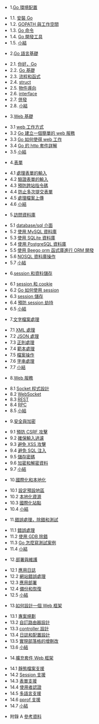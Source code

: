 * 1.[Go 環境配置](01.0.md)
 - 1.1. [安裝 Go](01.1.md)
 - 1.2. [GOPATH 與工作空間](01.2.md)
 - 1.3. [Go 命令](01.3.md)
 - 1.4. [Go 開發工具](01.4.md)
 - 1.5. [小結](01.5.md)
* 2.[Go 語言基礎](02.0.md)
 - 2.1. [你好，Go](02.1.md)
 - 2.2. [Go 基礎](02.2.md)
 - 2.3. [流程和函式](02.3.md)
 - 2.4. [struct](02.4.md)
 - 2.5. [物件導向](02.5.md)
 - 2.6. [interface](02.6.md)
 - 2.7. [併發](02.7.md)
 - 2.8. [小結](02.8.md)
* 3.[Web 基礎](03.0.md)
 - 3.1 [web 工作方式](03.1.md)
 - 3.2 [Go 建立一個簡單的 web 服務](03.2.md)
 - 3.3 [Go 如何使得 web 工作](03.3.md)
 - 3.4 [Go 的 http 套件詳解](03.4.md)
 - 3.5 [小結](03.5.md)
* 4.[表單](04.0.md)
 - 4.1 [處理表單的輸入](04.1.md)
 - 4.2 [驗證表單的輸入](04.2.md)
 - 4.3 [預防跨站指令碼](04.3.md)
 - 4.4 [防止多次提交表單](04.4.md)
 - 4.5 [處理檔案上傳](04.5.md)
 - 4.6 [小結](04.6.md)
* 5.[訪問資料庫](05.0.md)
 - 5.1 [database/sql 介面](05.1.md)
 - 5.2 [使用 MySQL 資料庫](05.2.md)
 - 5.3 [使用 SQLite 資料庫](05.3.md)
 - 5.4 [使用 PostgreSQL 資料庫](05.4.md)
 - 5.5 [使用 Beego orm 函式庫進行 ORM 開發](05.5.md)
 - 5.6 [NOSQL 資料庫操作](05.6.md)
 - 5.7 [小結](05.7.md)
* 6.[session 和資料儲存](06.0.md)
 - 6.1 [session 和 cookie](06.1.md)
 - 6.2 [Go 如何使用 session](06.2.md)
 - 6.3 [session 儲存](06.3.md)
 - 6.4 [預防 session 劫持](06.4.md)
 - 6.5 [小結](06.5.md)
* 7.[文字檔案處理](07.0.md)
 - 7.1 [XML 處理](07.1.md)
 - 7.2 [JSON 處理](07.2.md)
 - 7.3 [正則處理](07.3.md)
 - 7.4 [範本處理](07.4.md)
 - 7.5 [檔案操作](07.5.md)
 - 7.6 [字串處理](07.6.md)
 - 7.7 [小結](07.7.md)
* 8.[Web 服務](08.0.md)
 - 8.1 [Socket 程式設計](08.1.md)
 - 8.2 [WebSocket](08.2.md)
 - 8.3 [REST](08.3.md)
 - 8.4 [RPC](08.4.md)
 - 8.5 [小結](08.5.md)
* 9.[安全與加密](09.0.md)
 - 9.1 [預防 CSRF 攻擊](09.1.md)
 - 9.2 [確保輸入過濾](09.2.md)
 - 9.3 [避免 XSS 攻擊](09.3.md)
 - 9.4 [避免 SQL 注入](09.4.md)
 - 9.5 [儲存密碼](09.5.md)
 - 9.6 [加密和解密資料](09.6.md)
 - 9.7 [小結](09.7.md)
* 10.[國際化和本地化](10.0.md)
 - 10.1 [設定預設地區](10.1.md)
 - 10.2 [本地化資源](10.2.md)
 - 10.3 [國際化站點](10.3.md)
 - 10.4 [小結](10.4.md)
* 11.[錯誤處理，除錯和測試](11.0.md)
 - 11.1 [錯誤處理](11.1.md)
 - 11.2 [使用 GDB 除錯](11.2.md)
 - 11.3 [Go 怎麼寫測試案例](11.3.md)
 - 11.4 [小結](11.4.md)
* 12.[部署與維護](12.0.md)
 - 12.1 [應用日誌](12.1.md)
 - 12.2 [網站錯誤處理](12.2.md)
 - 12.3 [應用部署](12.3.md)
 - 12.4 [備份和恢復](12.4.md)
 - 12.5 [小結](12.5.md)
* 13.[如何設計一個 Web 框架](13.0.md)　
 - 13.1 [專案規劃](13.1.md)　
 - 13.2 [自訂路由器設計](13.2.md)
 - 13.3 [controller 設計](13.3.md)
 - 13.4 [日誌和配置設計](13.4.md)
 - 13.5 [實現部落格的增刪改](13.5.md)
 - 13.6 [小結](13.6.md)　
* 14.[擴充套件 Web 框架](14.0.md)
 - 14.1 [靜態檔案支援](14.1.md)
 - 14.2 [Session 支援](14.2.md)
 - 14.3 [表單支援](14.3.md)
 - 14.4 [使用者認證](14.4.md)
 - 14.5 [多語言支援](14.5.md)
 - 14.6 [pprof 支援](14.6.md)
 - 14.7 [小結](14.7.md)
* 附錄 A [參考資料](ref.md)